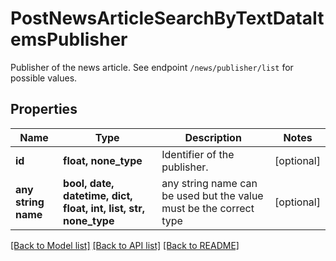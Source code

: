 # PostNewsArticleSearchByTextDataItemsPublisher

Publisher of the news article. See endpoint `/news/publisher/list` for possible values.

## Properties
Name | Type | Description | Notes
------------ | ------------- | ------------- | -------------
**id** | **float, none_type** | Identifier of the publisher. | [optional] 
**any string name** | **bool, date, datetime, dict, float, int, list, str, none_type** | any string name can be used but the value must be the correct type | [optional]

[[Back to Model list]](../README.md#documentation-for-models) [[Back to API list]](../README.md#documentation-for-api-endpoints) [[Back to README]](../README.md)


